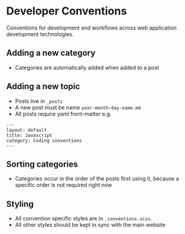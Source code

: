 # Developer Conventions

Conventions for development and workflows across web application development technologies.

## Adding a new category
- Categories are automatically added when added to a post

## Adding a new topic
- Posts live in `_posts`
- A new post must be name `year-month-day-name.md`
- All posts require yaml front-matter e.g.
```
---
layout: default
title: Javascript
category: Coding conventions
---
```


## Sorting categories
- Categories occur in the order of the posts first using it, because a specific order is not required right now

## Styling
- All convention specific styles are in `_conventions.scss`.
- All other styles should be kept in sync with the main website
